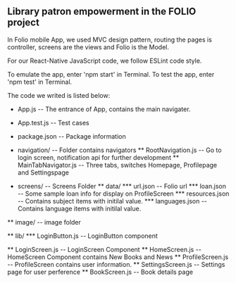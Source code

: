 ## Library patron empowerment in the FOLIO project

In Folio mobile App, we used MVC design pattern, routing the pages is controller, screens are the views and Folio is the Model. 

For our React-Native JavaScript code, we follow ESLint code style.

To emulate the app, enter 'npm start' in Terminal.
To test the app, enter 'npm test' in Terminal.

The code we writed is listed below:

* App.js  -- The entrance of App, contains the main navigater.
* App.test.js -- Test cases
* package.json -- Package information

* navigation/ -- Folder contains navigators
 ** RootNavigation.js -- Go to login screen, notification api for further development
 ** MainTabNavigator.js -- Three tabs, switches Homepage, Profilepage and Settingspage

* screens/ -- Screens Folder
 ** data/ 
  *** url.json -- Folio url
  *** loan.json -- Some sample loan info for display on ProfileScreen
  *** resources.json -- Contains subject items with initilal value.
  *** languages.json -- Contains language items with initilal value.

 ** image/ -- image folder

 ** lib/
  *** LoginButton.js -- LoginButton component

 ** LoginScreen.js -- LoginScreen Component
 ** HomeScreen.js -- HomeScreen Component contains New Books and News
 ** ProfileScreen.js -- ProfileScreen contains user information. 
 ** SettingsScreen.js -- Settings page for user perference
 ** BookScreen.js -- Book details page

